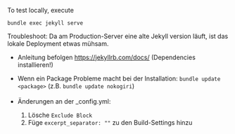 To test locally, execute

```shell
bundle exec jekyll serve
```

Troubleshoot:
Da am Production-Server eine alte Jekyll version läuft, ist das lokale Deployment etwas mühsam.

- Anleitung befolgen https://jekyllrb.com/docs/ (Dependencies installieren!)

- Wenn ein Package Probleme macht bei der Installation: `bundle update <package>`
    (z.B. `bundle update nokogiri`)

- Änderungen an der _config.yml:

    1. Lösche `Exclude Block`
    2. Füge `excerpt_separator: ""` zu den Build-Settings hinzu


